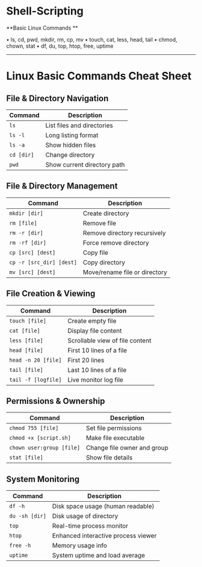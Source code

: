 # Shell-Scripting
**Basic Linux Commands **

•	ls, cd, pwd, mkdir, rm, cp, mv 
•	touch, cat, less, head, tail 
•	chmod, chown, stat 
•	df, du, top, htop, free, uptime 

*************************************************************************************************
# Linux Basic Commands Cheat Sheet

##  File & Directory Navigation

| Command | Description |
|---------|-------------|
| `ls` | List files and directories |
| `ls -l` | Long listing format |
| `ls -a` | Show hidden files |
| `cd [dir]` | Change directory |
| `pwd` | Show current directory path |

##  File & Directory Management

| Command | Description |
|---------|-------------|
| `mkdir [dir]` | Create directory |
| `rm [file]` | Remove file |
| `rm -r [dir]` | Remove directory recursively |
| `rm -rf [dir]` | Force remove directory |
| `cp [src] [dest]` | Copy file |
| `cp -r [src_dir] [dest]` | Copy directory |
| `mv [src] [dest]` | Move/rename file or directory |

##  File Creation & Viewing

| Command | Description |
|---------|-------------|
| `touch [file]` | Create empty file |
| `cat [file]` | Display file content |
| `less [file]` | Scrollable view of file content |
| `head [file]` | First 10 lines of a file |
| `head -n 20 [file]` | First 20 lines |
| `tail [file]` | Last 10 lines of a file |
| `tail -f [logfile]` | Live monitor log file |

##  Permissions & Ownership

| Command | Description |
|---------|-------------|
| `chmod 755 [file]` | Set file permissions |
| `chmod +x [script.sh]` | Make file executable |
| `chown user:group [file]` | Change file owner and group |
| `stat [file]` | Show file details |

##  System Monitoring

| Command | Description |
|---------|-------------|
| `df -h` | Disk space usage (human readable) |
| `du -sh [dir]` | Disk usage of directory |
| `top` | Real-time process monitor |
| `htop` | Enhanced interactive process viewer |
| `free -h` | Memory usage info |
| `uptime` | System uptime and load average |
